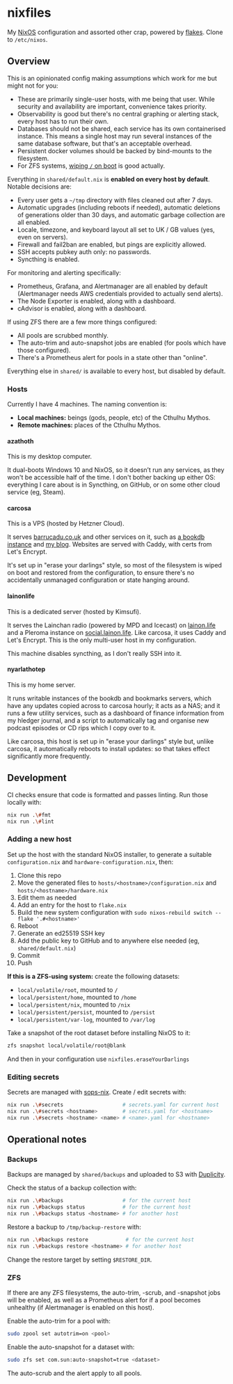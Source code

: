 nixfiles
========

My [NixOS][] configuration and assorted other crap, powered by [flakes][].
Clone to `/etc/nixos`.

[NixOS]: https://nixos.org
[flakes]: https://nixos.wiki/wiki/Flakes


Overview
--------

This is an opinionated config making assumptions which work for me but might not
for you:

- These are primarily single-user hosts, with me being that user.  While
  security and availability are important, convenience takes priority.
- Observability is good but there's no central graphing or alerting stack, every
  host has to run their own.
- Databases should not be shared, each service has its own containerised
  instance.  This means a single host may run several instances of the same
  database software, but that's an acceptable overhead.
- Persistent docker volumes should be backed by bind-mounts to the filesystem.
- For ZFS systems, [wiping `/` on boot][] is good actually.

Everything in `shared/default.nix` is **enabled on every host by default**.
Notable decisions are:

- Every user gets a `~/tmp` directory with files cleaned out after 7 days.
- Automatic upgrades (including reboots if needed), automatic deletions of
  generations older than 30 days, and automatic garbage collection are all
  enabled.
- Locale, timezone, and keyboard layout all set to UK / GB values (yes, even on
  servers).
- Firewall and fail2ban are enabled, but pings are explicitly allowed.
- SSH accepts pubkey auth only: no passwords.
- Syncthing is enabled.

For monitoring and alerting specifically:

- Prometheus, Grafana, and Alertmanager are all enabled by default (Alertmanager
  needs AWS credentials provided to actually send alerts).
- The Node Exporter is enabled, along with a dashboard.
- cAdvisor is enabled, along with a dashboard.

If using ZFS there are a few more things configured:

- All pools are scrubbed monthly.
- The auto-trim and auto-snapshot jobs are enabled (for pools which have those
  configured).
- There's a Prometheus alert for pools in a state other than "online".

Everything else in `shared/` is available to every host, but disabled by
default.

[wiping `/` on boot]: https://grahamc.com/blog/erase-your-darlings

### Hosts

Currently I have 4 machines.  The naming convention is:

- **Local machines:** beings (gods, people, etc) of the Cthulhu Mythos.
- **Remote machines:** places of the Cthulhu Mythos.

#### azathoth

This is my desktop computer.

It dual-boots Windows 10 and NixOS, so it doesn’t run any services, as they
won't be accessible half of the time.  I don't bother backing up either OS:
everything I care about is in Syncthing, on GitHub, or on some other cloud
service (eg, Steam).

#### carcosa

This is a VPS (hosted by Hetzner Cloud).

It serves [barrucadu.co.uk][] and other services on it, such as [a bookdb
instance][] and [my blog][].  Websites are served with Caddy, with certs from
Let's Encrypt.

It's set up in "erase your darlings" style, so most of the filesystem is wiped
on boot and restored from the configuration, to ensure there's no accidentally
unmanaged configuration or state hanging around.

[barrucadu.co.uk]: https://www.barrucadu.co.uk/
[a bookdb instance]: https://bookdb.barrucadu.co.uk/
[my blog]: https://memo.barrucadu.co.uk/

#### lainonlife

This is a dedicated server (hosted by Kimsufi).

It serves the Lainchan radio (powered by MPD and Icecast) on [lainon.life][] and
a Pleroma instance on [social.lainon.life][].  Like carcosa, it uses Caddy and
Let's Encrypt.  This is the only multi-user host in my configuration.

This machine disables syncthing, as I don't really SSH into it.

[lainon.life]: https://lainon.life/
[social.lainon.life]: https://social.lainon.life/

#### nyarlathotep

This is my home server.

It runs writable instances of the bookdb and bookmarks servers, which have any
updates copied across to carcosa hourly; it acts as a NAS; and it runs a few
utility services, such as a dashboard of finance information from my hledger
journal, and a script to automatically tag and organise new podcast episodes or
CD rips which I copy over to it.

Like carcosa, this host is set up in "erase your darlings" style but, unlike
carcosa, it automatically reboots to install updates: so that takes effect
significantly more frequently.


Development
-----------

CI checks ensure that code is formatted and passes linting.  Run those locally
with:

```bash
nix run .\#fmt
nix run .\#lint
```

### Adding a new host

Set up the host with the standard NixOS installer, to generate a suitable
`configuration.nix` and `hardware-configuration.nix`, then:

1. Clone this repo
2. Move the generated files to `hosts/<hostname>/configuration.nix` and `hosts/<hostname>/hardware.nix`
3. Edit them as needed
4. Add an entry for the host to `flake.nix`
5. Build the new system configuration with `sudo nixos-rebuild switch --flake '.#<hostname>'`
6. Reboot
7. Generate an ed25519 SSH key
8. Add the public key to GitHub and to anywhere else needed (eg, `shared/default.nix`)
9. Commit
10. Push

**If this is a ZFS-using system:** create the following datasets:

- `local/volatile/root`, mounted to `/`
- `local/persistent/home`, mounted to `/home`
- `local/persistent/nix`, mounted to `/nix`
- `local/persistent/persist`, mounted to `/persist`
- `local/persistent/var-log`, mounted to `/var/log`

Take a snapshot of the root dataset before installing NixOS to it:

```bash
zfs snapshot local/volatile/root@blank
```

And then in your configuration use `nixfiles.eraseYourDarlings`

### Editing secrets

Secrets are managed with [sops-nix][].  Create / edit secrets with:

```bash
nix run .\#secrets                   # secrets.yaml for current host
nix run .\#secrets <hostname>        # secrets.yaml for <hostname>
nix run .\#secrets <hostname> <name> # <name>.yaml for <hostname>
```

[sops-nix]: https://github.com/Mic92/sops-nix


Operational notes
-----------------

### Backups

Backups are managed by `shared/backups` and uploaded to S3 with [Duplicity][].

Check the status of a backup collection with:

```bash
nix run .\#backups                   # for the current host
nix run .\#backups status            # for the current host
nix run .\#backups status <hostname> # for another host
```

Restore a backup to `/tmp/backup-restore` with:

```bash
nix run .\#backups restore            # for the current host
nix run .\#backups restore <hostname> # for another host
```

Change the restore target by setting `$RESTORE_DIR`.

[Duplicity]: https://duplicity.gitlab.io/

### ZFS

If there are any ZFS filesystems, the auto-trim, -scrub, and -snapshot jobs will
be enabled, as well as a Prometheus alert for if a pool becomes unhealthy (if
Alertmanager is enabled on this host).

Enable the auto-trim for a pool with:

```bash
sudo zpool set autotrim=on <pool>
```

Enable the auto-snapshot for a dataset with:

```bash
sudo zfs set com.sun:auto-snapshot=true <dataset>
```

The auto-scrub and the alert apply to all pools.
